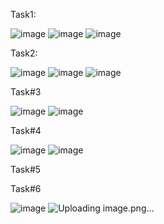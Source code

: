 Task1:

![image](https://user-images.githubusercontent.com/123716761/215955001-9318b32d-ea86-4ce4-ace3-3059c1d80b2e.png)
![image](https://user-images.githubusercontent.com/123716761/215954933-08d9cda8-b60c-4552-b5ef-190134edd790.png)
![image](https://user-images.githubusercontent.com/123716761/215954878-7a3cf865-6dc9-4f01-91f7-fc10a5a8e268.png)

Task2:


![image](https://user-images.githubusercontent.com/123716761/215964487-316c6ce7-5870-4291-a065-d6702dde3103.png)
![image](https://user-images.githubusercontent.com/123716761/217431634-c50cf198-4026-400f-985b-cdbd02c43051.png)
![image](https://user-images.githubusercontent.com/123716761/215959549-bb172360-f76b-4e81-bad8-db5f0a26ab9c.png)


Task#3

![image](https://user-images.githubusercontent.com/123716761/217431864-bc04163a-a5bb-41b5-95d6-92a57d8c0abd.png)
![image](https://user-images.githubusercontent.com/123716761/217433897-3e7f833d-8e99-4bc3-b43f-32529b2cbf30.png)

Task#4

![image](https://user-images.githubusercontent.com/123716761/217435532-6b7a5e33-8350-4457-84aa-4137ff0e151c.png)
![image](https://user-images.githubusercontent.com/123716761/217435602-2ee573ae-9419-46e5-ba99-a1c75dfdcb9e.png)


Task#5


Task#6

![image](https://user-images.githubusercontent.com/123716761/217433952-ef157380-9b6d-4f91-9b6e-1965bf27e93b.png)
![Uploading image.png…]()




